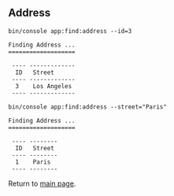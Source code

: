 Address
-------

```
bin/console app:find:address --id=3         

Finding Address ...
===================

 ---- ------------- 
  ID   Street       
 ---- ------------- 
  3    Los Angeles  
 ---- ------------- 
```

```
bin/console app:find:address --street="Paris"      

Finding Address ...
===================

 ---- -------- 
  ID   Street  
 ---- -------- 
  1    Paris   
 ---- -------- 
```

Return to [main page](../../../README.md).
